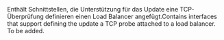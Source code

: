 <Namespace Name="Microsoft.Azure.Management.Network.Fluent.LoadBalancerTcpProbe.UpdateDefinition">
  <Docs>
    <summary><span data-ttu-id="694d3-101">Enthält Schnittstellen, die Unterstützung für das Update eine TCP-Überprüfung definieren einen Load Balancer angefügt.</span><span class="sxs-lookup"><span data-stu-id="694d3-101">Contains interfaces that support defining the update a TCP probe attached to a load balancer.</span></span></summary> 
    <remarks>To be added.</remarks>
  </Docs>
</Namespace>
